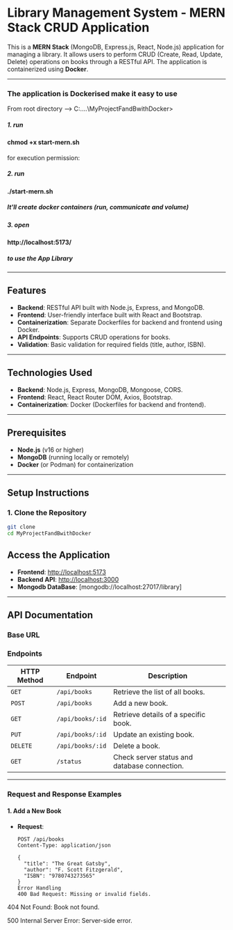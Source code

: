 # **Library Management System - MERN Stack CRUD Application**

This is a **MERN Stack** (MongoDB, Express.js, React, Node.js) application for managing a library. It allows users to perform CRUD (Create, Read, Update, Delete) operations on books through a RESTful API. The application is containerized using **Docker**.

---

### The application is **Dockerised** make it easy to use

From root directory --> C:\....\MyProjectFandBwithDocker>

##### 1. run

#### chmod +x start-mern.sh

for execution permission:

##### 2. run

#### ./start-mern.sh

##### It'll create docker containers (run, communicate and volume)

##### 3. open

#### http://localhost:5173/

##### to use the App Library

---

## **Features**

- **Backend**: RESTful API built with Node.js, Express, and MongoDB.
- **Frontend**: User-friendly interface built with React and Bootstrap.
- **Containerization**: Separate Dockerfiles for backend and frontend using Docker.
- **API Endpoints**: Supports CRUD operations for books.
- **Validation**: Basic validation for required fields (title, author, ISBN).

---

## **Technologies Used**

- **Backend**: Node.js, Express, MongoDB, Mongoose, CORS.
- **Frontend**: React, React Router DOM, Axios, Bootstrap.
- **Containerization**: Docker (Dockerfiles for backend and frontend).

---

## **Prerequisites**

- **Node.js** (v16 or higher)
- **MongoDB** (running locally or remotely)
- **Docker** (or Podman) for containerization

---

## **Setup Instructions**

### **1. Clone the Repository**

```bash
git clone
cd MyProjectFandBwithDocker
```

## **Access the Application**

- **Frontend**: [http://localhost:5173](http://localhost:5173)
- **Backend API**: [http://localhost:3000](http://localhost:3000)
- **Mongodb DataBase**: [mongodb://localhost:27017/library]

---

## **API Documentation**

### **Base URL**

### **Endpoints**

| **HTTP Method** | **Endpoint**     | **Description**                              |
| --------------- | ---------------- | -------------------------------------------- |
| `GET`           | `/api/books`     | Retrieve the list of all books.              |
| `POST`          | `/api/books`     | Add a new book.                              |
| `GET`           | `/api/books/:id` | Retrieve details of a specific book.         |
| `PUT`           | `/api/books/:id` | Update an existing book.                     |
| `DELETE`        | `/api/books/:id` | Delete a book.                               |
| `GET`           | `/status`        | Check server status and database connection. |

---

### **Request and Response Examples**

#### **1. Add a New Book**

- **Request**:

  ```http
  POST /api/books
  Content-Type: application/json

  {
    "title": "The Great Gatsby",
    "author": "F. Scott Fitzgerald",
    "ISBN": "9780743273565"
  }
  Error Handling
  400 Bad Request: Missing or invalid fields.
  ```

404 Not Found: Book not found.

500 Internal Server Error: Server-side error.
